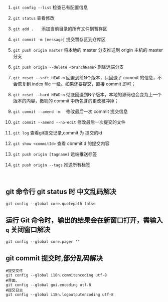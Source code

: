 1. `git config --list`  检查已有配置信息

2. `git status`  查看修改

3. `git add .   `     添加当前目录的所有文件到暂存区

4. `git commit -m [message]`     提交暂存区到仓库区

5. `git push origin master`       将本地的 master 分支推送到 origin 主机的 master 分支

6.  `git push origin --delete <branchName>`   删除远端分支

7.  `git reset --soft HEAD~n` 回退到前N个版本，只回退了 commit 的信息，不会恢复到 index file 一级。如果还要提交，直接 commit 即可；

8.  `git reset -–hard HEAD~n` 彻底回退到N个版本，本地的源码也会变为上一个版本的内容，撤销的 commit 中所包含的更改被冲掉；

9.  `git commit --amend -m  `  修改最后一次 commit 提交信息

10.  `git commit --amend --no-edit`  修改最后一次提交的文件 

11.  `git log`  查看git提交记录,commit 为 提交的id

12.  `git show <commitId>` 查看  commitId 的提交内容

13.  `git push origin [tagname]` 远端推送标签 

14.  `git push origin --tags` 推送所有标签

   ​    





## git 命令行 git status 时 中文乱码解决

```shell
git config --global core.quotepath false
```



## 运行 Git 命令时，输出的结果会在新窗口打开，需输入 `q` 关闭窗口解决

```shell
git config --global core.pager ''
```

## git commit 提交时,部分乱码解决

```shell
#提交文件
git config --global i18n.commitencoding utf-8
#界面、
git config --global gui.encoding utf-8 
#提交日志 
git config --global i18n.logoutputencoding utf-8
```

